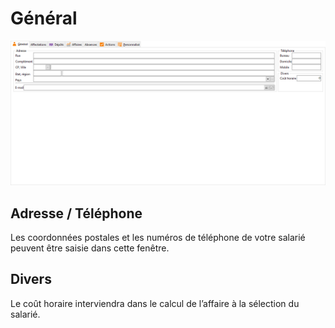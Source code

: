 # Général

![](OngletGeneral.png)


## Adresse / Téléphone


Les coordonnées postales et les numéros de téléphone de votre salarié peuvent être saisie dans cette fenêtre.


## Divers


Le coût horaire interviendra dans le calcul de l’affaire à la sélection du salarié.


 


 




